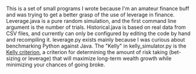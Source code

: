 This is a set of small programs I wrote because I'm an amateur finance buff and was trying to get a better grasp of the use of leverage in finance. Leverage.java is a pure random simulation, and the first command line argument is the number of trials. Historical.java is based on real data from CSV files, and currently can only be configured by editing the code by hand and recompiling it. leverage.py exists mainly because I was curious about benchmarking Python against Java. The "Kelly" in kelly_simulator.py is the [Kelly criterion](https://en.wikipedia.org/wiki/Kelly_criterion), a criterion for determining the amount of risk taking (bet-sizing or leverage) that will maximize long-term wealth growth while minimizing your chances of going broke.
